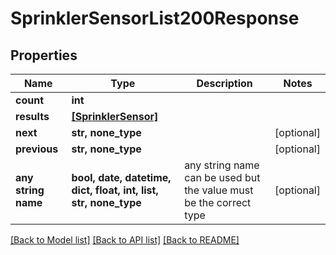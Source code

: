 # SprinklerSensorList200Response


## Properties
Name | Type | Description | Notes
------------ | ------------- | ------------- | -------------
**count** | **int** |  | 
**results** | [**[SprinklerSensor]**](SprinklerSensor.md) |  | 
**next** | **str, none_type** |  | [optional] 
**previous** | **str, none_type** |  | [optional] 
**any string name** | **bool, date, datetime, dict, float, int, list, str, none_type** | any string name can be used but the value must be the correct type | [optional]

[[Back to Model list]](../README.md#documentation-for-models) [[Back to API list]](../README.md#documentation-for-api-endpoints) [[Back to README]](../README.md)


